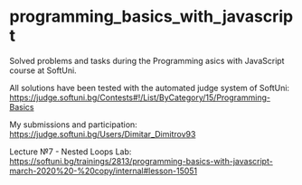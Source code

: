 # programming_basics_with_javascript
 Solved problems and tasks during the Programming asics with JavaScript course at SoftUni.

All solutions have been tested with the automated judge system of SoftUni:
 https://judge.softuni.bg/Contests#!/List/ByCategory/15/Programming-Basics

My submissions and participation:
 https://judge.softuni.bg/Users/Dimitar_Dimitrov93

Lecture №7 - Nested Loops Lab:
https://softuni.bg/trainings/2813/programming-basics-with-javascript-march-2020%20-%20copy/internal#lesson-15051